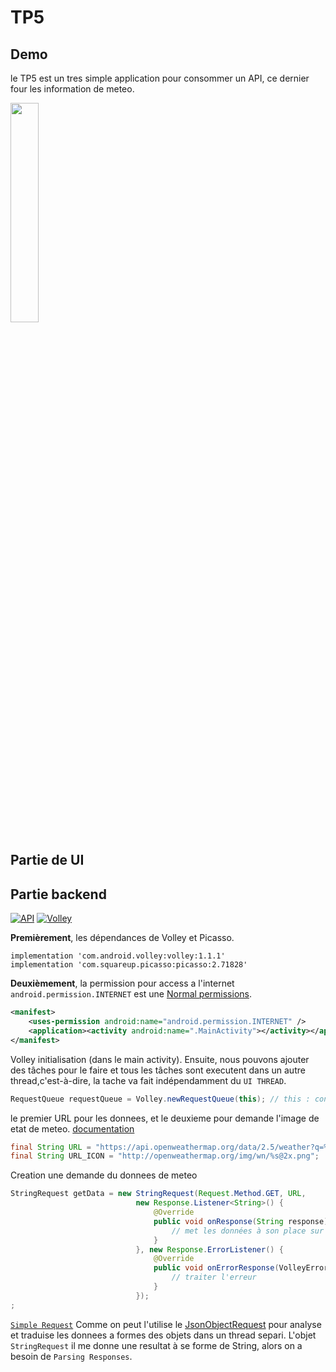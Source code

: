 # TP5

## Demo

le TP5 est un tres simple application pour consommer un API, ce dernier four les information de meteo.

<img src="/screens/app_meteo.gif" width="30%">

## Partie de UI 



##  Partie backend



[![API](https://img.shields.io/badge/openweathermap-orange?label=API)](https://openweathermap.org/api) 
[![Volley](https://img.shields.io/badge/Volley-green?label=library&logo=android)](https://developer.android.com/training/volley) 
 
 
 
**Premièrement**, les dépendances de Volley et Picasso.

```
implementation 'com.android.volley:volley:1.1.1'
implementation 'com.squareup.picasso:picasso:2.71828'
```

**Deuxièmement**, la permission pour access a l'internet
`android.permission.INTERNET` est une 
[Normal permissions](https://developer.android.com/guide/topics/permissions/overview#normal_permissions).
```xml
<manifest>
    <uses-permission android:name="android.permission.INTERNET" />
    <application><activity android:name=".MainActivity"></activity></application>
</manifest>
```

 
Volley initialisation (dans le main activity). Ensuite, nous pouvons ajouter des tâches pour le faire 
et tous les tâches sont executent dans un autre thread,c'est-à-dire, la tache va fait indépendamment
du `UI THREAD`.
```java
RequestQueue requestQueue = Volley.newRequestQueue(this); // this : context
``` 

le premier URL pour les donnees, et le deuxieme pour demande l'image de etat de meteo. 
[documentation](https://openweathermap.org/current)
```java
final String URL = "https://api.openweathermap.org/data/2.5/weather?q=%s&units=metric&appid=key";
final String URL_ICON = "http://openweathermap.org/img/wn/%s@2x.png";
```


Creation une demande du donnees de meteo
```java
StringRequest getData = new StringRequest(Request.Method.GET, URL,
                            new Response.Listener<String>() {
                                @Override
                                public void onResponse(String response) {
                                    // met les données à son place sur le layout
                                }
                            }, new Response.ErrorListener() {
                                @Override
                                public void onErrorResponse(VolleyError error) {
                                    // traiter l'erreur
                                }
                            });
;    
```

[`Simple Request`](https://developer.android.com/training/volley/simple) 
Comme on peut l'utilise le [JsonObjectRequest](https://developer.android.com/training/volley/request) 
pour analyse et traduise les donnees a formes des objets dans un thread separi.
L'objet `StringRequest` il me donne une resultat à se forme de String, alors on a besoin de `Parsing Responses`.

